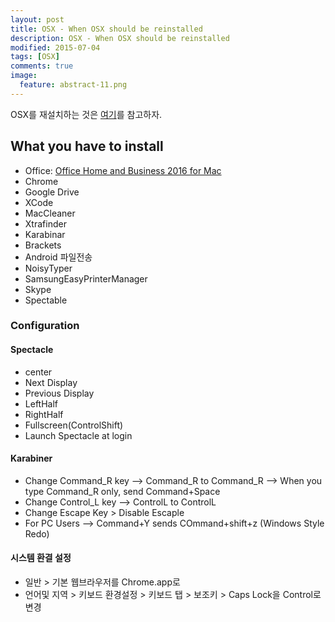 ```yaml
---
layout: post
title: OSX - When OSX should be reinstalled
description: OSX - When OSX should be reinstalled
modified: 2015-07-04
tags: [OSX]
comments: true
image:
  feature: abstract-11.png
---
```

OSX를 재설치하는 것은 [여기](http://xronocore.tistory.com/47)를 참고하자.

## What you have to install

 - Office: [Office Home and Business 2016 for Mac](https://www.microsofthup.com/hupkr/ordersummary.aspx?culture=ko-KR)
 - Chrome
 - Google Drive
 - XCode
 - MacCleaner
 - Xtrafinder
 - Karabinar
 - Brackets
 - Android 파일전송
 - NoisyTyper
 - SamsungEasyPrinterManager
 - Skype
 - Spectable
 
### Configuration

#### Spectacle

- center
- Next Display
- Previous Display
- LeftHalf
- RightHalf
- Fullscreen(ControlShift)
- Launch Spectacle at login


#### Karabiner 

- Change Command_R key --> Command_R to Command_R --> When you type Command_R only, send Command+Space
- Change Control_L key --> ControlL to ControlL
- Change Escape Key > Disable Escaple
- For PC Users --> Command+Y sends COmmand+shift+z (Windows Style Redo)
  
#### 시스템 환결 설정

- 일반 > 기본 웹브라우저를 Chrome.app로 
- 언어및 지역 > 키보드 환경설정 > 키보드 탭 > 보조키 > Caps Lock을 Control로 변경



